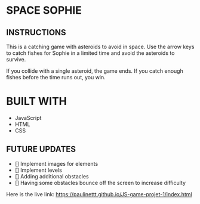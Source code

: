 
# SPACE SOPHIE


## INSTRUCTIONS


This is a catching game with asteroids to avoid in space.
Use the arrow keys to catch fishes for Sophie in a limited time and avoid the asteroids to survive.

If you collide with a single asteroid, the game ends.
If you catch enough fishes before the time runs out, you win.


# BUILT WITH

- JavaScript 
- HTML
- CSS

## FUTURE UPDATES

- [] Implement images for elements
- [] Implement levels
- [] Adding additional obstacles
- [] Having some obstacles bounce off the screen to increase difficulty



Here is the live link: https://paulinettt.github.io/JS-game-projet-1/index.html



